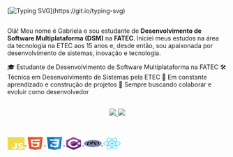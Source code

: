 [![Typing SVG](https://readme-typing-svg.herokuapp.com/?color=FF97Cf&size=35&center=true&vCenter=true&width=1000&lines=Welcome+To+My+Profile!)](https://git.io/typing-svg)


##
Olá! Meu nome é Gabriela e sou estudante de **Desenvolvimento de Software Multiplataforma (DSM)** na **FATEC**. Iniciei meus estudos na área da tecnologia na ETEC aos 15 anos e, desde então, sou apaixonada por desenvolvimento de sistemas, inovação e tecnologia.

🎓 Estudante de Desenvolvimento de Software Multiplataforma na FATEC
🛠️ Técnica em Desenvolvimento de Sistemas pela ETEC
🚀 Em constante aprendizado e construção de projetos
🔗 Sempre buscando colaborar e evoluir como desenvolvedor


##


<div align="center">
  <a href="https://github.com/gabrieelapl">
  <img height="160em" src="https://github-readme-stats.vercel.app/api?username=gabrieelapl&show_icons=true&theme=dracula&include_all_commits=true&count_private=true"/>
  <img height="160em" src="https://github-readme-stats.vercel.app/api/top-langs/?username=gabrieelapl&layout=compact&langs_count=7&theme=dracula"/>
</div>

  ##
  
<div style="display: inline_block"><br>
  <img align="center" alt="Gabriela-Js" height="30" width="40" src="https://raw.githubusercontent.com/devicons/devicon/master/icons/javascript/javascript-plain.svg">
  <img align="center" alt="Gabriela-HTML" height="30" width="40" src="https://raw.githubusercontent.com/devicons/devicon/master/icons/html5/html5-original.svg">
  <img align="center" alt="Gabriela-CSS" height="30" width="40" src="https://raw.githubusercontent.com/devicons/devicon/master/icons/css3/css3-original.svg">
  <img align="center" alt="Gabriela-Csharp" height="30" width="40" src="https://raw.githubusercontent.com/devicons/devicon/master/icons/csharp/csharp-original.svg">
  <img align="center" alt="Gabriela-PHP" height="30" width="40" src="https://raw.githubusercontent.com/devicons/devicon/master/icons/php/php-original.svg">
  <img align="center" alt="Gabriela-React" height="30" width="40" src="https://raw.githubusercontent.com/devicons/devicon/master/icons/react/react-original.svg">
</div>
  
